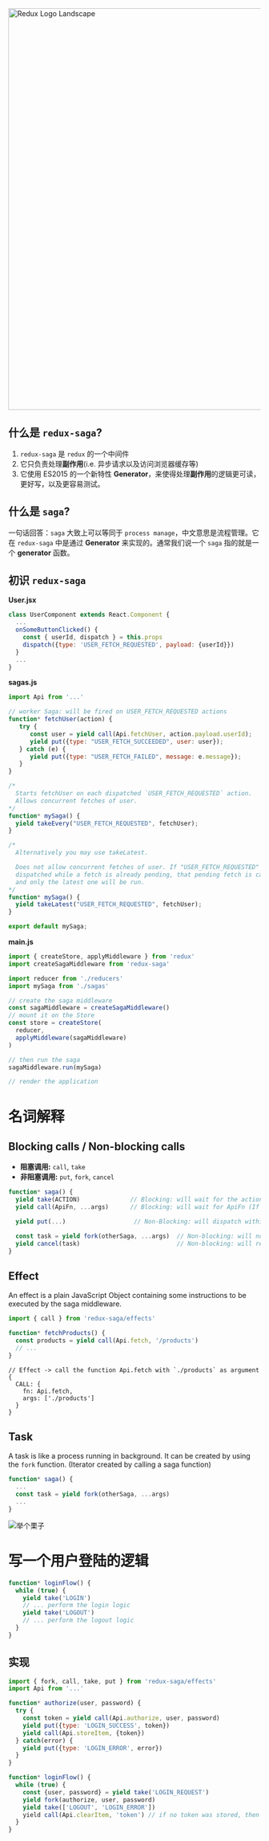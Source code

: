 
<img src='https://raw.githubusercontent.com/redux-saga/redux-saga/master/logo/0800/Redux-Saga-Logo-Landscape.png' alt='Redux Logo Landscape' width='800px'>

## 什么是 `redux-saga`?
1. `redux-saga` 是 `redux` 的一个中间件
2. 它只负责处理**副作用**(i.e. 异步请求以及访问浏览器缓存等)
3. 它使用 ES2015 的一个新特性 **Generator**，来使得处理**副作用**的逻辑更可读，更好写，以及更容易测试。


## 什么是 `saga`?
一句话回答：`saga` 大致上可以等同于 `process manage`，中文意思是流程管理。它在 `redux-saga` 中是通过 **Generator** 来实现的。通常我们说一个 `saga` 指的就是一个 **generator** 函数。


## 初识 `redux-saga`
**User.jsx**
```js
class UserComponent extends React.Component {
  ...
  onSomeButtonClicked() {
    const { userId, dispatch } = this.props
    dispatch({type: 'USER_FETCH_REQUESTED', payload: {userId}})
  }
  ...
}
```
**sagas.js**
```js
import Api from '...'

// worker Saga: will be fired on USER_FETCH_REQUESTED actions
function* fetchUser(action) {
   try {
      const user = yield call(Api.fetchUser, action.payload.userId);
      yield put({type: "USER_FETCH_SUCCEEDED", user: user});
   } catch (e) {
      yield put({type: "USER_FETCH_FAILED", message: e.message});
   }
}

/*
  Starts fetchUser on each dispatched `USER_FETCH_REQUESTED` action.
  Allows concurrent fetches of user.
*/
function* mySaga() {
  yield takeEvery("USER_FETCH_REQUESTED", fetchUser);
}

/*
  Alternatively you may use takeLatest.

  Does not allow concurrent fetches of user. If "USER_FETCH_REQUESTED" gets
  dispatched while a fetch is already pending, that pending fetch is cancelled
  and only the latest one will be run.
*/
function* mySaga() {
  yield takeLatest("USER_FETCH_REQUESTED", fetchUser);
}

export default mySaga;
```
**main.js**
```js
import { createStore, applyMiddleware } from 'redux'
import createSagaMiddleware from 'redux-saga'

import reducer from './reducers'
import mySaga from './sagas'

// create the saga middleware
const sagaMiddleware = createSagaMiddleware()
// mount it on the Store
const store = createStore(
  reducer,
  applyMiddleware(sagaMiddleware)
)

// then run the saga
sagaMiddleware.run(mySaga)

// render the application
```

# 名词解释
## Blocking calls / Non-blocking calls
* **阻塞调用:** `call`, `take`
* **非阻塞调用:** `put`, `fork`, `cancel`

```js
function* saga() {
  yield take(ACTION)              // Blocking: will wait for the action
  yield call(ApiFn, ...args)      // Blocking: will wait for ApiFn (If ApiFn returns a Promise)

  yield put(...)                   // Non-Blocking: will dispatch within internal scheduler

  const task = yield fork(otherSaga, ...args)  // Non-blocking: will not wait for otherSaga
  yield cancel(task)                           // Non-blocking: will resume immediately
}
```


## Effect
An effect is a plain JavaScript Object containing some instructions to be executed by the saga middleware.
```js
import { call } from 'redux-saga/effects'

function* fetchProducts() {
  const products = yield call(Api.fetch, '/products')
  // ...
}
```

```
// Effect -> call the function Api.fetch with `./products` as argument
{
  CALL: {
    fn: Api.fetch,
    args: ['./products']
  }
}
```


## Task
A task is like a process running in background. It can be created by using the `fork` function. (Iterator created by calling a saga function) 
```js
function* saga() {
  ...
  const task = yield fork(otherSaga, ...args)
  ...
}
```


<img src='https://timgsa.baidu.com/timg?image&quality=80&size=b9999_10000&sec=1492703377980&di=bb0d9cab807bba75fb07ceaed1f3ab02&imgtype=0&src=http%3A%2F%2Fimg.itlun.cn%2Fuploads%2Fallimg%2F151226%2F1-151226144434-lp.jpg' alt='举个栗子'>

# 写一个用户登陆的逻辑
```js
function* loginFlow() {
  while (true) {
    yield take('LOGIN')
    // ... perform the login logic
    yield take('LOGOUT')
    // ... perform the logout logic
  }
}
```

## 实现
```js
import { fork, call, take, put } from 'redux-saga/effects'
import Api from '...'

function* authorize(user, password) {
  try {
    const token = yield call(Api.authorize, user, password)
    yield put({type: 'LOGIN_SUCCESS', token})
    yield call(Api.storeItem, {token})
  } catch(error) {
    yield put({type: 'LOGIN_ERROR', error})
  }
}

function* loginFlow() {
  while (true) {
    const {user, password} = yield take('LOGIN_REQUEST')
    yield fork(authorize, user, password)
    yield take(['LOGOUT', 'LOGIN_ERROR'])
    yield call(Api.clearItem, 'token') // if no token was stored, then do nothing.
  }
}
```








